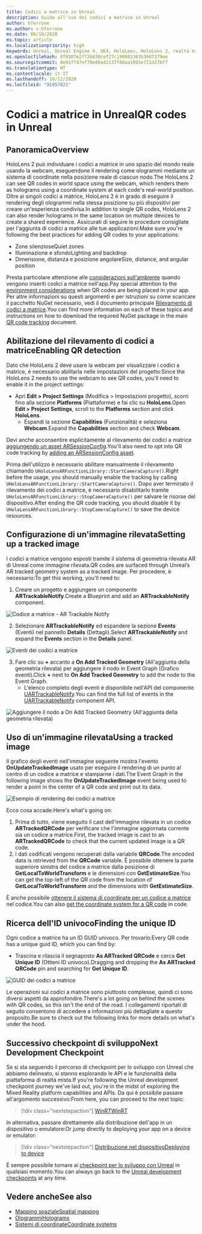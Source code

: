 ```yaml
---
title: Codici a matrice in Unreal
description: Guida all'uso dei codici a matrice in Unreal
author: hferrone
ms.author: v-hferrone
ms.date: 06/10/2020
ms.topic: article
ms.localizationpriority: high
keywords: Unreal, Unreal Engine 4, UE4, HoloLens, HoloLens 2, realtà mista, sviluppo, funzionalità, documentazione, guide, ologrammi, codici a matrice
ms.openlocfilehash: 0f0507e2f726830cef27c190083363b3607379ee
ms.sourcegitcommit: 8e91ff47ef70e80a41137f80aa1093e711d27bf7
ms.translationtype: HT
ms.contentlocale: it-IT
ms.lasthandoff: 10/12/2020
ms.locfileid: "91957821"
---
```

# <a name="qr-codes-in-unreal"></a><span data-ttu-id="8104d-104">Codici a matrice in Unreal</span><span class="sxs-lookup"><span data-stu-id="8104d-104">QR codes in Unreal</span></span>

## <a name="overview"></a><span data-ttu-id="8104d-105">Panoramica</span><span class="sxs-lookup"><span data-stu-id="8104d-105">Overview</span></span>

<span data-ttu-id="8104d-106">HoloLens 2 può individuare i codici a matrice in uno spazio del mondo reale usando la webcam, eseguendone il rendering come ologrammi mediante un sistema di coordinate nella posizione reale di ciascun nodo.</span><span class="sxs-lookup"><span data-stu-id="8104d-106">The HoloLens 2 can see QR codes in world space using the webcam, which renders them as holograms using a coordinate system at each code's real-world position.</span></span>  <span data-ttu-id="8104d-107">Oltre ai singoli codici a matrice, HoloLens 2 è in grado di eseguire il rendering degli ologrammi nella stessa posizione su più dispositivi per creare un'esperienza condivisa.</span><span class="sxs-lookup"><span data-stu-id="8104d-107">In addition to single QR codes, HoloLens 2 can also render holograms in the same location on multiple devices to create a shared experience.</span></span> <span data-ttu-id="8104d-108">Assicurati di seguire le procedure consigliate per l'aggiunta di codici a matrice alle tue applicazioni:</span><span class="sxs-lookup"><span data-stu-id="8104d-108">Make sure you're following the best practices for adding QR codes to your applications:</span></span>

- <span data-ttu-id="8104d-109">Zone silenziose</span><span class="sxs-lookup"><span data-stu-id="8104d-109">Quiet zones</span></span>
- <span data-ttu-id="8104d-110">Illuminazione e sfondo</span><span class="sxs-lookup"><span data-stu-id="8104d-110">Lighting and backdrop</span></span>
- <span data-ttu-id="8104d-111">Dimensione, distanza e posizione angolare</span><span class="sxs-lookup"><span data-stu-id="8104d-111">Size, distance, and angular position</span></span>

<span data-ttu-id="8104d-112">Presta particolare attenzione alle [considerazioni sull'ambiente](../../environment-considerations-for-hololens.md) quando vengono inseriti codici a matrice nell'app.</span><span class="sxs-lookup"><span data-stu-id="8104d-112">Pay special attention to the [environment considerations](../../environment-considerations-for-hololens.md) when QR codes are being placed in your app.</span></span> <span data-ttu-id="8104d-113">Per altre informazioni su questi argomenti e per istruzioni su come scaricare il pacchetto NuGet necessario, vedi il documento principale [Rilevamento di codici a matrice](../platform-capabilities-and-apis/qr-code-tracking.md).</span><span class="sxs-lookup"><span data-stu-id="8104d-113">You can find more information on each of these topics and instructions on how to download the required NuGet package in the main [QR code tracking](../platform-capabilities-and-apis/qr-code-tracking.md) document.</span></span>

## <a name="enabling-qr-detection"></a><span data-ttu-id="8104d-114">Abilitazione del rilevamento di codici a matrice</span><span class="sxs-lookup"><span data-stu-id="8104d-114">Enabling QR detection</span></span>
<span data-ttu-id="8104d-115">Dato che HoloLens 2 deve usare la webcam per visualizzare i codici a matrice, è necessario abilitarla nelle impostazioni del progetto:</span><span class="sxs-lookup"><span data-stu-id="8104d-115">Since the HoloLens 2 needs to use the webcam to see QR codes, you'll need to enable it in the project settings:</span></span>
- <span data-ttu-id="8104d-116">Apri **Edit > Project Settings** (Modifica > Impostazioni progetto), scorri fino alla sezione **Platforms** (Piattaforme) e fai clic su **HoloLens**.</span><span class="sxs-lookup"><span data-stu-id="8104d-116">Open **Edit > Project Settings**, scroll to the **Platforms** section and click **HoloLens**.</span></span>
    + <span data-ttu-id="8104d-117">Espandi la sezione **Capabilities** (Funzionalità) e seleziona **Webcam**.</span><span class="sxs-lookup"><span data-stu-id="8104d-117">Expand the **Capabilities** section and check **Webcam**.</span></span>  

<span data-ttu-id="8104d-118">Devi anche acconsentire esplicitamente al rilevamento dei codici a matrice [aggiungendo un asset ARSessionConfig](https://docs.microsoft.com/windows/mixed-reality/unreal-uxt-ch3#adding-the-session-asset).</span><span class="sxs-lookup"><span data-stu-id="8104d-118">You'll also need to opt into QR code tracking by [adding an ARSessionConfig asset](https://docs.microsoft.com/windows/mixed-reality/unreal-uxt-ch3#adding-the-session-asset).</span></span>

<span data-ttu-id="8104d-119">Prima dell'utilizzo è necessario abilitare manualmente il rilevamento chiamando `UHoloLensARFunctionLibrary::StartCameraCapture()`.</span><span class="sxs-lookup"><span data-stu-id="8104d-119">Right before the usage, you should manually enable the tracking by calling `UHoloLensARFunctionLibrary::StartCameraCapture()`.</span></span> <span data-ttu-id="8104d-120">Dopo aver terminato il rilevamento dei codici a matrice, è necessario disabilitarlo tramite `UHoloLensARFunctionLibrary::StopCameraCapture()` per salvare le risorse del dispositivo.</span><span class="sxs-lookup"><span data-stu-id="8104d-120">After ending the QR code tracking, you should disable it by `UHoloLensARFunctionLibrary::StopCameraCapture()` to save the device resources.</span></span>

## <a name="setting-up-a-tracked-image"></a><span data-ttu-id="8104d-121">Configurazione di un'immagine rilevata</span><span class="sxs-lookup"><span data-stu-id="8104d-121">Setting up a tracked image</span></span>

<span data-ttu-id="8104d-122">I codici a matrice vengono esposti tramite il sistema di geometria rilevata AR di Unreal come immagine rilevata.</span><span class="sxs-lookup"><span data-stu-id="8104d-122">QR codes are surfaced through Unreal’s AR tracked geometry system as a tracked image.</span></span> <span data-ttu-id="8104d-123">Per procedere, è necessario:</span><span class="sxs-lookup"><span data-stu-id="8104d-123">To get this working, you'll need to:</span></span>
1. <span data-ttu-id="8104d-124">Creare un progetto e aggiungere un componente **ARTrackableNotify**.</span><span class="sxs-lookup"><span data-stu-id="8104d-124">Create a Blueprint and add an **ARTrackableNotify** component.</span></span>

![Codice a matrice - AR Trackable Notify](images/unreal-spatialmapping-artrackablenotify.PNG)

2. <span data-ttu-id="8104d-126">Selezionare **ARTrackableNotify** ed espandere la sezione **Events** (Eventi) nel pannello **Details** (Dettagli).</span><span class="sxs-lookup"><span data-stu-id="8104d-126">Select **ARTrackableNotify** and expand the **Events** section in the **Details** panel.</span></span>

![Eventi dei codici a matrice](images/unreal-spatialmapping-events.PNG)

3. <span data-ttu-id="8104d-128">Fare clic su **+** accanto a **On Add Tracked Geometry** (All'aggiunta della geometria rilevata) per aggiungere il nodo in Event Graph (Grafico eventi).</span><span class="sxs-lookup"><span data-stu-id="8104d-128">Click **+** next to **On Add Tracked Geometry** to add the node to the Event Graph.</span></span>
    - <span data-ttu-id="8104d-129">L'elenco completo degli eventi è disponibile nell'API del componente [UARTrackableNotify](https://docs.unrealengine.com/API/Runtime/AugmentedReality/UARTrackableNotifyComponent/index.html).</span><span class="sxs-lookup"><span data-stu-id="8104d-129">You can find the full list of events in the [UARTrackableNotify](https://docs.unrealengine.com/API/Runtime/AugmentedReality/UARTrackableNotifyComponent/index.html) component API.</span></span>

![Aggiungere il nodo a On Add Tracked Geometry (All'aggiunta della geometria rilevata)](images/unreal-qr-codes-tracked-geometry.png)

## <a name="using-a-tracked-image"></a><span data-ttu-id="8104d-131">Uso di un'immagine rilevata</span><span class="sxs-lookup"><span data-stu-id="8104d-131">Using a tracked image</span></span>
<span data-ttu-id="8104d-132">Il grafico degli eventi nell'immagine seguente mostra l'evento **OnUpdateTrackedImage** usato per eseguire il rendering di un punto al centro di un codice a matrice e stamparne i dati.</span><span class="sxs-lookup"><span data-stu-id="8104d-132">The Event Graph in the following image shows the **OnUpdateTrackedImage** event being used to render a point in the center of a QR code and print out its data.</span></span>

![Esempio di rendering dei codici a matrice](images/unreal-qr-render.PNG)

<span data-ttu-id="8104d-134">Ecco cosa accade:</span><span class="sxs-lookup"><span data-stu-id="8104d-134">Here's what's going on:</span></span>
1. <span data-ttu-id="8104d-135">Prima di tutto, viene eseguito il cast dell'immagine rilevata in un codice **ARTrackedQRCode** per verificare che l'immagine aggiornata corrente sia un codice a matrice.</span><span class="sxs-lookup"><span data-stu-id="8104d-135">First, the tracked image is cast to an **ARTrackedQRCode** to check that the current updated image is a QR code.</span></span>  
2. <span data-ttu-id="8104d-136">I dati codificati vengono recuperati dalla variabile **QRCode**.</span><span class="sxs-lookup"><span data-stu-id="8104d-136">The encoded data is retrieved from the **QRCode** variable.</span></span> <span data-ttu-id="8104d-137">È possibile ottenere la parte superiore sinistra del codice a matrice dalla posizione di **GetLocalToWorldTransform** e le dimensioni con **GetEstimateSize**.</span><span class="sxs-lookup"><span data-stu-id="8104d-137">You can get the top-left of the QR code from the location of **GetLocalToWorldTransform** and the dimensions with **GetEstimateSize**.</span></span>

<span data-ttu-id="8104d-138">È anche possibile [ottenere il sistema di coordinate per un codice a matrice](https://docs.microsoft.com/windows/mixed-reality/qr-code-tracking#getting-the-coordinate-system-for-a-qr-code) nel codice.</span><span class="sxs-lookup"><span data-stu-id="8104d-138">You can also [get the coordinate system for a QR code](https://docs.microsoft.com/windows/mixed-reality/qr-code-tracking#getting-the-coordinate-system-for-a-qr-code) in code.</span></span>

## <a name="finding-the-unique-id"></a><span data-ttu-id="8104d-139">Ricerca dell'ID univoco</span><span class="sxs-lookup"><span data-stu-id="8104d-139">Finding the unique ID</span></span>
<span data-ttu-id="8104d-140">Ogni codice a matrice ha un ID GUID univoco. Per trovarlo:</span><span class="sxs-lookup"><span data-stu-id="8104d-140">Every QR code has a unique guid ID, which you can find by:</span></span>
- <span data-ttu-id="8104d-141">Trascina e rilascia il segnaposto **As ARTracked QRCode** e cerca **Get Unique ID** (Ottieni ID univoco).</span><span class="sxs-lookup"><span data-stu-id="8104d-141">Dragging and dropping the **As ARTracked QRCode**  pin and searching for **Get Unique ID**.</span></span>

![GUID dei codici a matrice](images/unreal-qr-guid.PNG)

<span data-ttu-id="8104d-143">Le operazioni sui codici a matrice sono piuttosto complesse, quindi ci sono diversi aspetti da approfondire.</span><span class="sxs-lookup"><span data-stu-id="8104d-143">There's a lot going on behind the scenes with QR codes, so this isn't the end of the road.</span></span> <span data-ttu-id="8104d-144">I collegamenti riportati di seguito consentono di accedere a informazioni più dettagliate a questo proposito.</span><span class="sxs-lookup"><span data-stu-id="8104d-144">Be sure to check out the following links for more details on what's under the hood.</span></span>

## <a name="next-development-checkpoint"></a><span data-ttu-id="8104d-145">Successivo checkpoint di sviluppo</span><span class="sxs-lookup"><span data-stu-id="8104d-145">Next Development Checkpoint</span></span>

<span data-ttu-id="8104d-146">Se si sta seguendo il percorso di checkpoint per lo sviluppo con Unreal che abbiamo delineato, si stanno esplorando le API e le funzionalità della piattaforma di realtà mista.</span><span class="sxs-lookup"><span data-stu-id="8104d-146">If you're following the Unreal development checkpoint journey we've laid out, you're in the midst of exploring the Mixed Reality platform capabilities and APIs.</span></span> <span data-ttu-id="8104d-147">Da qui è possibile passare all'argomento successivo:</span><span class="sxs-lookup"><span data-stu-id="8104d-147">From here, you can proceed to the next topic:</span></span>

> [!div class="nextstepaction"]
> [<span data-ttu-id="8104d-148">WinRT</span><span class="sxs-lookup"><span data-stu-id="8104d-148">WinRT</span></span>](unreal-winRT.md)

<span data-ttu-id="8104d-149">In alternativa, passare direttamente alla distribuzione dell'app in un dispositivo o emulatore:</span><span class="sxs-lookup"><span data-stu-id="8104d-149">Or jump directly to deploying your app on a device or emulator:</span></span>

> [!div class="nextstepaction"]
> [<span data-ttu-id="8104d-150">Distribuzione nel dispositivo</span><span class="sxs-lookup"><span data-stu-id="8104d-150">Deploying to device</span></span>](unreal-deploying.md)

<span data-ttu-id="8104d-151">È sempre possibile tornare ai [checkpoint per lo sviluppo con Unreal](unreal-development-overview.md#3-platform-capabilities-and-apis) in qualsiasi momento.</span><span class="sxs-lookup"><span data-stu-id="8104d-151">You can always go back to the [Unreal development checkpoints](unreal-development-overview.md#3-platform-capabilities-and-apis) at any time.</span></span>

## <a name="see-also"></a><span data-ttu-id="8104d-152">Vedere anche</span><span class="sxs-lookup"><span data-stu-id="8104d-152">See also</span></span>
* [<span data-ttu-id="8104d-153">Mapping spaziale</span><span class="sxs-lookup"><span data-stu-id="8104d-153">Spatial mapping</span></span>](../../design/spatial-mapping.md)
* [<span data-ttu-id="8104d-154">Ologrammi</span><span class="sxs-lookup"><span data-stu-id="8104d-154">Holograms</span></span>](../../discover/hologram.md)
* [<span data-ttu-id="8104d-155">Sistemi di coordinate</span><span class="sxs-lookup"><span data-stu-id="8104d-155">Coordinate systems</span></span>](../../design/coordinate-systems.md)
